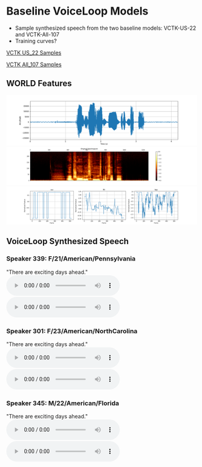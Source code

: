 # Baseline VoiceLoop Models

* Sample synthesized speech from the two baseline models: VCTK-US-22 and VCTK-All-107
* Training curves?

[VCTK US_22 Samples](vctk_us_22_samples.md)

[VCTK All_107 Samples](vctk_all_107_samples.md)


## WORLD Features
![wavform](vctk/samples/wavplot_301_102.png)
![spectrogram](vctk/samples/wavplot_301_102_spectro.png)
![world feats](vctk/world_feats/world_feats_301_117.png)

## VoiceLoop Synthesized Speech
### Speaker 339: F/21/American/Pennsylvania
"There are exciting days ahead."
<audio src="vctk/synth_samples/orig_339_117.wav" controls></audio>
<audio src="vctk/synth_samples/synth_339_117.wav" controls></audio>

### Speaker 301: F/23/American/NorthCarolina
"There are exciting days ahead."
<audio src="vctk/synth_samples/orig_301_117.wav" controls></audio>
<audio src="vctk/synth_samples/synth_301_117.wav" controls></audio>

### Speaker 345: M/22/American/Florida
"There are exciting days ahead."
<audio src="vctk/synth_samples/orig_345_117.wav" controls></audio>
<audio src="vctk/synth_samples/synth_345_117.wav" controls></audio>